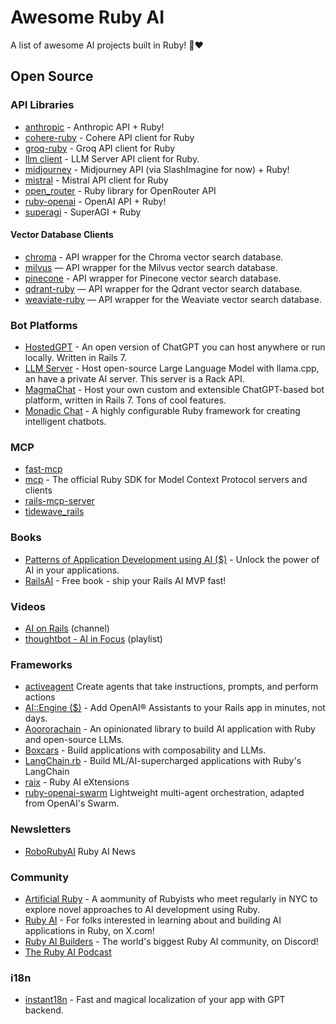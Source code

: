 # Awesome Ruby AI

A list of awesome AI projects built in Ruby! 🤖❤️

## Open Source

### API Libraries

- [anthropic](https://github.com/alexrudall/anthropic) - Anthropic API + Ruby!
- [cohere-ruby](https://github.com/andreibondarev/cohere-ruby) - Cohere API client for Ruby
- [groq-ruby](https://github.com/drnic/groq-ruby) - Groq API client for Ruby
- [llm client](https://github.com/mariochavez/llm_client) - LLM Server API client for Ruby.
- [midjourney](https://github.com/alexrudall/midjourney) - Midjourney API (via SlashImagine for now) + Ruby!
- [mistral](https://github.com/wilsonsilva/mistral) - Mistral API client for Ruby
- [open_router](https://github.com/OlympiaAI/open_router) - Ruby library for OpenRouter API
- [ruby-openai](https://github.com/alexrudall/ruby-openai) - OpenAI API + Ruby!
- [superagi](https://github.com/alexrudall/superagi) - SuperAGI + Ruby

#### Vector Database Clients

- [chroma](https://github.com/mariochavez/chroma) - API wrapper for the Chroma vector search database.
- [milvus](https://github.com/andreibondarev/milvus) — API wrapper for the Milvus vector search database.
- [pinecone](https://github.com/scotterc/pinecone) - API wrapper for Pinecone vector search database.
- [qdrant-ruby](https://github.com/andreibondarev/qdrant-ruby) — API wrapper for the Qdrant vector search database.
- [weaviate-ruby](https://github.com/andreibondarev/weaviate-ruby) — API wrapper for the Weaviate vector search database.

### Bot Platforms

- [HostedGPT](https://github.com/AllYourBot/hostedgpt) - An open version of ChatGPT you can host anywhere or run locally. Written in Rails 7.
- [LLM Server](https://github.com/mariochavez/llm_server) - Host open-source Large Language Model with llama.cpp, an have a private AI server. This server is a Rack API.
- [MagmaChat](https://github.com/magma-labs/magma-chat) - Host your own custom and extensible ChatGPT-based bot platform, written in Rails 7. Tons of cool features.
- [Monadic Chat](https://github.com/yohasebe/monadic-chat) - A highly configurable Ruby framework for creating intelligent chatbots.

### MCP

- [fast-mcp](https://github.com/yjacquin/fast-mcp)
- [mcp](https://github.com/modelcontextprotocol/ruby-sdk) - The official Ruby SDK for Model Context Protocol servers and clients
- [rails-mcp-server](https://github.com/maquina-app/rails-mcp-server)
- [tidewave_rails](https://github.com/tidewave-ai/tidewave_rails)

### Books

- [Patterns of Application Development using AI ($)](https://leanpub.com/patterns-of-application-development-using-ai) - Unlock the power of AI in your applications.
- [RailsAI](https://railsai.com) - Free book - ship your Rails AI MVP fast!

### Videos

- [AI on Rails](https://www.youtube.com/@AIonRails-v9s) (channel)
- [thoughtbot - AI in Focus](https://www.youtube.com/playlist?list=PL8tzorAO7s0jaDFZYPAtR_AIHgD5J3a7d) (playlist)

### Frameworks

- [activeagent](https://github.com/activeagents/activeagent) Create agents that take instructions, prompts, and perform actions
- [AI::Engine ($)](https://insertrobot.com/) - Add OpenAI&reg; Assistants to your Rails app in minutes, not days.
- [Aoororachain](https://github.com/mariochavez/aoororachain) - An opinionated library to build AI application with Ruby and open-source LLMs.
- [Boxcars](https://github.com/BoxcarsAI/boxcars) - Build applications with composability and LLMs.
- [LangChain.rb](https://github.com/andreibondarev/langchainrb) - Build ML/AI-supercharged applications with Ruby's LangChain
- [raix](https://github.com/OlympiaAI/raix) - Ruby AI eXtensions
- [ruby-openai-swarm](http://github.com/graysonchen/ruby-openai-swarm) Lightweight multi-agent orchestration, adapted from OpenAI's Swarm.

### Newsletters

- [RoboRubyAI](https://rubyai.beehiiv.com) Ruby AI News

### Community

- [Artificial Ruby](https://www.artificialruby.ai/) - A aommunity of Rubyists who meet regularly in NYC to explore novel approaches to AI development using Ruby.
- [Ruby AI](https://x.com/i/communities/1709211359039078677) - For folks interested in learning about and building AI applications in Ruby, on X.com!
- [Ruby AI Builders](https://discord.com/servers/ruby-ai-builders-1081742403460923484) - The world's biggest Ruby AI community, on Discord!
- [The Ruby AI Podcast](https://www.therubyaipodcast.com)

### i18n

- [instant18n](https://github.com/obie/instant18n) - Fast and magical localization of your app with GPT backend.
